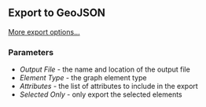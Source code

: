 ## Export to GeoJSON
[More export options...](../ext/docs/CoreImportExportPlugins/export-from-constellation.md)
### Parameters

-   *Output File* - the name and location of the output file
-   *Element Type* - the graph element type
-   *Attributes* - the list of attributes to include in the export
-   *Selected Only* - only export the selected elements